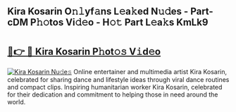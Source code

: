 ## Kira Kosarin O𝚗𝚕yf𝚊ns L𝚎a𝚔ed N𝚞𝚍es - Part-cDM P𝚑𝚘tos Vi𝚍𝚎o - H𝚘𝚝 Part L𝚎a𝚔s KmLk9

# <h2><a href="http://kfcruvp.oniu.top/?m=Kira+Kosarin">🔗👉 🔴 Kira Kosarin P𝚑ot𝚘𝚜 V𝚒d𝚎o</a></h2>

[![Kira Kosarin Nu𝚍e𝚜](https://i.imgur.com/0qMVB7G.gif)](http://kfcruvp.oniu.top/?m=Kira+Kosarin)
Online entertainer and multimedia artist Kira Kosarin, celebrated for sharing dance and lifestyle ideas through viral dance routines and compact clips. Inspiring humanitarian worker Kira Kosarin, celebrated for their dedication and commitment to helping those in need around the world.  
